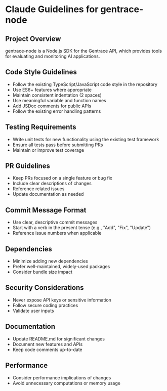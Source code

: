 # Claude Guidelines for gentrace-node

## Project Overview

gentrace-node is a Node.js SDK for the Gentrace API, which provides tools for evaluating and monitoring AI applications.

## Code Style Guidelines

- Follow the existing TypeScript/JavaScript code style in the repository
- Use ES6+ features where appropriate
- Maintain consistent indentation (2 spaces)
- Use meaningful variable and function names
- Add JSDoc comments for public APIs
- Follow the existing error handling patterns

## Testing Requirements

- Write unit tests for new functionality using the existing test framework
- Ensure all tests pass before submitting PRs
- Maintain or improve test coverage

## PR Guidelines

- Keep PRs focused on a single feature or bug fix
- Include clear descriptions of changes
- Reference related issues
- Update documentation as needed

## Commit Message Format

- Use clear, descriptive commit messages
- Start with a verb in the present tense (e.g., "Add", "Fix", "Update")
- Reference issue numbers when applicable

## Dependencies

- Minimize adding new dependencies
- Prefer well-maintained, widely-used packages
- Consider bundle size impact

## Security Considerations

- Never expose API keys or sensitive information
- Follow secure coding practices
- Validate user inputs

## Documentation

- Update README.md for significant changes
- Document new features and APIs
- Keep code comments up-to-date

## Performance

- Consider performance implications of changes
- Avoid unnecessary computations or memory usage
